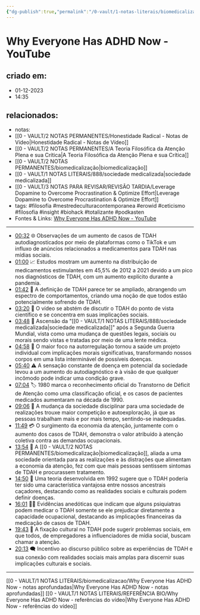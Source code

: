 ```yaml
---
{"dg-publish":true,"permalink":"/0-vault/1-notas-literais/biomedicalizacao/why-everyone-has-adhd-now-you-tube/","tags":["filosofia","mestredeculturacontemporanea","erowid","ceticismo","insight","biohack","totalizante","podkasten"],"dgHomeLink":true,"dgShowLocalGraph":true,"dgShowFileTree":true,"dgEnableSearch":true}
---
```


# Why Everyone Has ADHD Now - YouTube

## criado em: 
- 01-12-2023
- 14:35
## relacionados:
- notas: 
- [[0 - VAULT/2 NOTAS PERMANENTES/Honestidade Radical - Notas de Vídeo\|Honestidade Radical - Notas de Vídeo]]
- [[0 - VAULT/2 NOTAS PERMANENTES/A Teoria Filosófica da Atenção Plena e sua Crítica\|A Teoria Filosófica da Atenção Plena e sua Crítica]]
- [[0 - VAULT/2 NOTAS PERMANENTES/biomedicalização\|biomedicalização]]
- [[0 - VAULT/1 NOTAS LITERAIS/888/sociedade medicalizada\|sociedade medicalizada]]
- [[0 - VAULT/3 NOTAS PARA REVISAR/REVISÃO TARDIA/Leverage Dopamine to Overcome Procrastination & Optimize Effort\|Leverage Dopamine to Overcome Procrastination & Optimize Effort]]
- tags: #filosofia #mestredeculturacontemporanea #erowid #ceticismo #filosofia #insight #biohack #totalizante #podkasten 
- Fontes & Links: [Why Everyone Has ADHD Now - YouTube](https://www.youtube.com/watch?v=H0qKO23cwpk&t=328)
---

- [00:32](https://www.youtube.com/watch?v=H0qKO23cwpk&t=32s) 🌐 Observações de um aumento de casos de TDAH autodiagnosticados por meio de plataformas como o TikTok e um influxo de anúncios relacionados a medicamentos para TDAH nas mídias sociais.
- [01:00](https://www.youtube.com/watch?v=H0qKO23cwpk&t=60s) 📈 Estudos mostram um aumento na distribuição de medicamentos estimulantes em 45,5% de 2012 a 2021 devido a um pico nos diagnósticos de TDAH, com um aumento explícito durante a pandemia.
- [01:42](https://www.youtube.com/watch?v=H0qKO23cwpk&t=102s) 🧩 A definição de TDAH parece ter se ampliado, abrangendo um espectro de comportamentos, criando uma noção de que todos estão potencialmente sofrendo de TDAH.
- [03:20](https://www.youtube.com/watch?v=H0qKO23cwpk&t=200s) 🔎 O vídeo se abstém de discutir o TDAH do ponto de vista científico e se concentra em suas implicações sociais.
- [03:48](https://www.youtube.com/watch?v=H0qKO23cwpk&t=228s) 💊 Ascensão da "[[0 - VAULT/1 NOTAS LITERAIS/888/sociedade medicalizada\|sociedade medicalizada]]" após a Segunda Guerra Mundial, vista como uma mudança de questões legais, sociais ou morais sendo vistas e tratadas por meio de uma lente médica.
- [04:58](https://www.youtube.com/watch?v=H0qKO23cwpk&t=298s) 🔄 O maior foco na autorregulação tornou a saúde um projeto individual com implicações morais significativas, transformando nossos corpos em uma lista interminável de possíveis doenças.
- [05:40](https://www.youtube.com/watch?v=H0qKO23cwpk&t=340s) ⚠️ A sensação constante de doença em potencial da sociedade levou a um aumento do autodiagnóstico e à visão de que qualquer incômodo pode indicar uma condição grave.
- [07:04](https://www.youtube.com/watch?v=H0qKO23cwpk&t=424s) 🏷️ 1980 marca o reconhecimento oficial do Transtorno de Déficit de Atenção como uma classificação oficial, e os casos de pacientes medicados aumentaram na década de 1990.
- [09:06](https://www.youtube.com/watch?v=H0qKO23cwpk&t=546s) 🚀 A mudança da sociedade disciplinar para uma sociedade de realizações trouxe maior competição e autoexploração, já que as pessoas trabalham mais e por mais tempo, sentindo-se inadequadas.
- [11:49](https://www.youtube.com/watch?v=H0qKO23cwpk&t=709s) 💳 O surgimento da economia da atenção, juntamente com o aumento dos casos de TDAH, demonstra o valor atribuído à atenção coletiva contra as demandas ocupacionais.
- [13:54](https://www.youtube.com/watch?v=H0qKO23cwpk&t=834s) 🔬 A [[0 - VAULT/2 NOTAS PERMANENTES/biomedicalização\|biomedicalização]], aliada a uma sociedade orientada para as realizações e às distrações que alimentam a economia da atenção, fez com que mais pessoas sentissem sintomas de TDAH e procurassem tratamento.
- [14:50](https://www.youtube.com/watch?v=H0qKO23cwpk&t=890s) 🌳 Uma teoria desenvolvida em 1992 sugere que o TDAH poderia ter sido uma característica vantajosa entre nossos ancestrais caçadores, destacando como as realidades sociais e culturais podem definir doenças.
- [16:01](https://www.youtube.com/watch?v=H0qKO23cwpk&t=961s) 👩‍⚕️ Evidências anedóticas que indicam que alguns psiquiatras podem medicar o TDAH somente se ele prejudicar diretamente a capacidade ocupacional, destacando as implicações financeiras da medicação de casos de TDAH.
- [19:43](https://www.youtube.com/watch?v=H0qKO23cwpk&t=1183s) 🎯 A fixação cultural no TDAH pode sugerir problemas sociais, em que todos, de empregadores a influenciadores de mídia social, buscam chamar a atenção.
- [20:13](https://www.youtube.com/watch?v=H0qKO23cwpk&t=1213s) 🗨️ Incentivo ao discurso público sobre as experiências de TDAH e sua conexão com realidades sociais mais amplas para discernir suas implicações culturais e sociais.

---
[[0 - VAULT/1 NOTAS LITERAIS/biomedicalizacao/Why Everyone Has ADHD Now - notas aprofundadas\|Why Everyone Has ADHD Now - notas aprofundadas]]
[[0 - VAULT/1 NOTAS LITERAIS/REFERÊNCIA BIO/Why Everyone Has ADHD Now - referências do vídeo\|Why Everyone Has ADHD Now - referências do vídeo]]